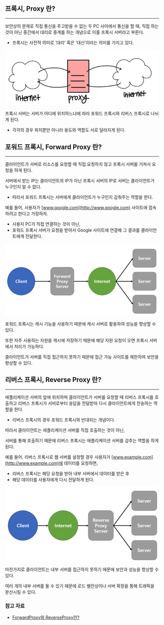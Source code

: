 ## 프록시, Proxy 란?

---

보안상의 문제로 직접 통신을 주고받을 수 없는 두 PC 사이에서 통신을 할 때, 직접 하는 것이 아닌 중간에서 대리로 중계를 하는 개념으로 이를 프록시 서버라고 부른다.

- 프록시는 사전적 의미로 ‘대리’ 혹은 ‘대신’이라는 의미를 가지고 있다.

![Proxy Server](/backend_knowledge_notes/image_files/FrontProxy%20&%20ReverseProxy/proxy-server.png)

프록시 서버는 서버가 어디에 위치하느냐에 따라 포워드 프록시와 리버스 프록시로 나뉘게 된다.

- 각각의 경우 위치뿐만 아니라 용도와 역할도 서로 달라지게 된다.

## 포워드 프록시, Forward Proxy 란?

---

클라이언트가 서버로 리소스를 요청할 때 직접 요청하지 않고 프록시 서버를 거쳐서 요청을 하게 된다.

서버에서 받는 IP는 클라이언트의 IP가 아닌 프록시 서버의 IP로 서버는 클라이언트가 누구인지 알 수 없다.

- 따라서 포워드 프록시는 서버에게 클라이언트가 누구인지 감춰주는 역할을 한다.

예를 들어, 사용자가 [www.google.com](http://www.google.com) 사이트에 접속하려고 한다고 가정하자.

- 사용자 PC가 직접 연결하는 것이 아닌,
- 포워드 프록시 서버가 요청을 받아서 Google 사이트에 연결해 그 결과를 클라이언트에게 전달한다.

![Forward Proxy](/backend_knowledge_notes/image_files/FrontProxy%20&%20ReverseProxy/forward-proxy.png)

포워드 프록시는 캐시 기능을 사용하기 때문에 캐시 서버로 활용하여 성능을 향상할 수 있다.

또한 자주 사용하는 자원을 캐시에 저장하기 때문에 해당 자원 요청이 오면 프록시 서버에서 처리가 가능하다.

클라이언트가 서버를 직접 접근하지 못하기 때문에 접근 가능 사이트를 제한하여 보안을 향상할 수 있다.

## 리버스 프록시, Reverse Proxy 란?

---

애플리케이션 서버의 앞에 위치하며 클라이언트가 서버를 요청할 때 리버스 프록시를 호출하고 리버스 프록시가 서버로부터 응답을 전달받아 다시 클라이언트에게 전송하는 역할을 한다.

- 리버스 프록시의 경우 포워드 프록시와 반대되는 개념이다.

따라서 클라이언트는 애플리케이션 서버를 직접 호출하는 것이 아닌,

서버를 통해 호출하기 때문에 리버스 프록시는 애플리케이션 서버를 감추는 역할을 하게 된다.

예를 들어, 리버스 프록시로 웹 서버를 설정할 경우 사용자가 [www.example.com](http://www.example.com)에 데이터를 요청하면,

- 리버스 프록시는 해당 요청을 받아 내부 서버에서 데이터를 받은 후
- 해당 데이터를 사용자에게 다시 전달하게 된다.

![Reverse Proxy](/backend_knowledge_notes/image_files/FrontProxy%20&%20ReverseProxy/reverse-proxy.png)

마찬가지로 클라이언트는 내부 서버를 접근하지 못하기 때문에 보안과 성능을 향상할 수 있다.

여러 개의 내부 서버를 둘 수 있기 때문에 로드 밸런싱이나 서버 확장을 통해 트래픽을 분산시킬 수 있다.

### 참고 자료
- [ForwardProxy와 ReverseProxy란?](https://dkswnkk.tistory.com/506?category=551275)
